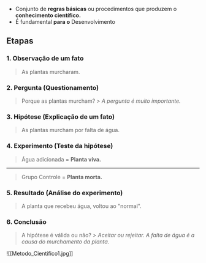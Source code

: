 - Conjunto de **regras básicas** ou procedimentos que produzem o **conhecimento científico.**
- É fundamental **para o** Desenvolvimento

## Etapas

### 1.  Observação de um fato
>As plantas murcharam.

### 2. Pergunta (Questionamento) 
> Porque as plantas murcham?
> 	*> A pergunta é muito importante.*
### 3. Hipótese (Explicação de um fato)
> As plantas murcham por falta de água.
### 4. Experimento (Teste da hipótese)
> Água adicionada = **Planta viva.**
---
> Grupo Controle = **Planta morta.**
### 5. Resultado (Análise do experimento)
> A planta que recebeu água, voltou ao "normal".
### 6. Conclusão
> A hipótese é válida ou não?
> 	*> Aceitar ou rejeitar.*
> *A falta de água é a causa do murchamento da planta.*

![[Metodo_Cientifico1.jpg]]

